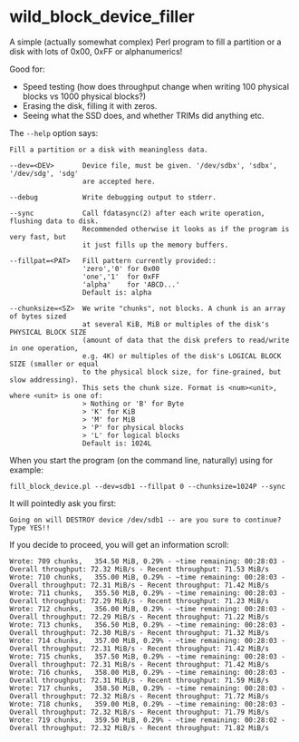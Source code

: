 # wild_block_device_filler

A simple (actually somewhat complex) Perl program to fill a partition or a disk with lots of 0x00, 0xFF or alphanumerics!

Good for:

   * Speed testing (how does throughput change when writing 100 physical blocks vs 1000 physical blocks?)
   * Erasing the disk, filling it with zeros.
   * Seeing what the SSD does, and whether TRIMs did anything etc.

The `--help` option says:

    Fill a partition or a disk with meaningless data.

    --dev=<DEV>       Device file, must be given. '/dev/sdbx', 'sdbx', '/dev/sdg', 'sdg'
                      are accepted here.

    --debug           Write debugging output to stderr.

    --sync            Call fdatasync(2) after each write operation, flushing data to disk. 
                      Recommended otherwise it looks as if the program is very fast, but
                      it just fills up the memory buffers.

    --fillpat=<PAT>   Fill pattern currently provided:: 
                      'zero','0' for 0x00
                      'one','1'  for 0xFF
                      'alpha'    for 'ABCD...'
                      Default is: alpha

    --chunksize=<SZ>  We write "chunks", not blocks. A chunk is an array of bytes sized 
                      at several KiB, MiB or multiples of the disk's PHYSICAL BLOCK SIZE
                      (amount of data that the disk prefers to read/write in one operation,
                      e.g. 4K) or multiples of the disk's LOGICAL BLOCK SIZE (smaller or equal
                      to the physical block size, for fine-grained, but slow addressing).
                      This sets the chunk size. Format is <num><unit>, where <unit> is one of:
                      > Nothing or 'B' for Byte
                      > 'K' for KiB
                      > 'M' for MiB
                      > 'P' for physical blocks
                      > 'L' for logical blocks
                      Default is: 1024L

When you start the program (on the command line, naturally) using for example:

    fill_block_device.pl --dev=sdb1 --fillpat 0 --chunksize=1024P --sync
   
It will pointedly ask you first:

    Going on will DESTROY device /dev/sdb1 -- are you sure to continue? Type YES!!

If you decide to proceed, you will get an information scroll:

    Wrote: 709 chunks,   354.50 MiB, 0.29% - ~time remaining: 00:28:03 - Overall throughput: 72.32 MiB/s - Recent throughput: 71.53 MiB/s
    Wrote: 710 chunks,   355.00 MiB, 0.29% - ~time remaining: 00:28:03 - Overall throughput: 72.31 MiB/s - Recent throughput: 71.42 MiB/s
    Wrote: 711 chunks,   355.50 MiB, 0.29% - ~time remaining: 00:28:03 - Overall throughput: 72.29 MiB/s - Recent throughput: 71.23 MiB/s
    Wrote: 712 chunks,   356.00 MiB, 0.29% - ~time remaining: 00:28:03 - Overall throughput: 72.29 MiB/s - Recent throughput: 71.22 MiB/s
    Wrote: 713 chunks,   356.50 MiB, 0.29% - ~time remaining: 00:28:03 - Overall throughput: 72.30 MiB/s - Recent throughput: 71.32 MiB/s
    Wrote: 714 chunks,   357.00 MiB, 0.29% - ~time remaining: 00:28:03 - Overall throughput: 72.31 MiB/s - Recent throughput: 71.42 MiB/s
    Wrote: 715 chunks,   357.50 MiB, 0.29% - ~time remaining: 00:28:03 - Overall throughput: 72.31 MiB/s - Recent throughput: 71.42 MiB/s
    Wrote: 716 chunks,   358.00 MiB, 0.29% - ~time remaining: 00:28:03 - Overall throughput: 72.31 MiB/s - Recent throughput: 71.59 MiB/s
    Wrote: 717 chunks,   358.50 MiB, 0.29% - ~time remaining: 00:28:03 - Overall throughput: 72.32 MiB/s - Recent throughput: 71.72 MiB/s
    Wrote: 718 chunks,   359.00 MiB, 0.29% - ~time remaining: 00:28:03 - Overall throughput: 72.32 MiB/s - Recent throughput: 71.79 MiB/s
    Wrote: 719 chunks,   359.50 MiB, 0.29% - ~time remaining: 00:28:02 - Overall throughput: 72.32 MiB/s - Recent throughput: 71.82 MiB/s
